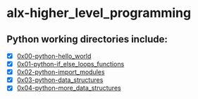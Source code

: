 # alx-higher_level_programming

## Python working directories include:

- [x] [0x00-python-hello_world](0x00-python-hello_world)
- [x] [0x01-python-if_else_loops_functions](0x01-python-if_else_loops_functions)
- [x] [0x02-python-import_modules](0x02-python-import_modules)
- [x] [0x03-python-data_structures](0x03-python-data_structures)
- [x] [0x04-python-more_data_structures](0x04-python-more_data_structures)
